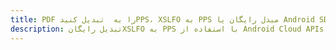 ---title: PDF را به  تبدیل کنیدPPS، XSLFO به PPS مبدل رایگان یا Android SDKdescription: تبدیل رایگانXSLFO به PPS با استفاده از Android Cloud APIs & SDK همچنین اسناد PDF را در Cloud ایجاد، ویرایش و رندر کنید.---